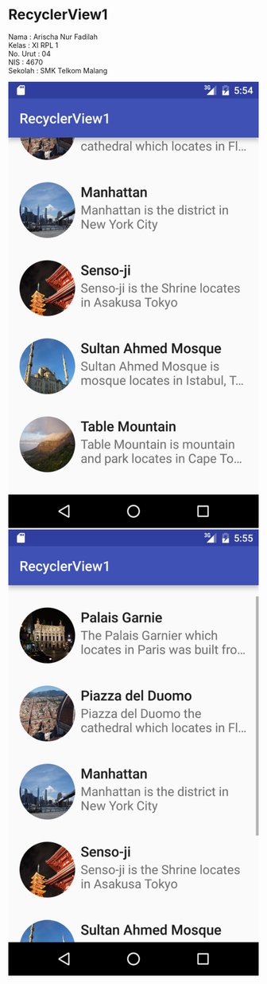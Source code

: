 # RecyclerView1
Nama : Arischa Nur Fadilah <br>
Kelas : XI RPL 1 <br>
No. Urut : 04 <br>
NIS : 4670 <br>
Sekolah : SMK Telkom Malang <br>

![Screenshoot2](https://github.com/arischanurfadilah/RecyclerView1/blob/master/Screenshot_20161102-175454.png)
![Screenshoot1](https://github.com/arischanurfadilah/RecyclerView1/blob/master/Screenshot_20161102-175519.png)
